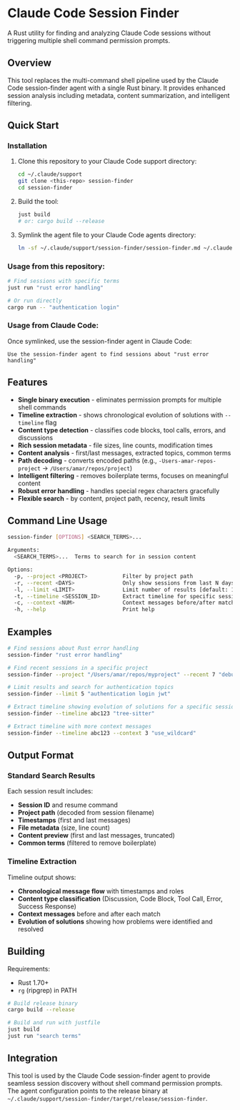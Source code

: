 # Claude Code Session Finder

A Rust utility for finding and analyzing Claude Code sessions without triggering multiple shell command permission prompts.

## Overview

This tool replaces the multi-command shell pipeline used by the Claude Code session-finder agent with a single Rust binary. It provides enhanced session analysis including metadata, content summarization, and intelligent filtering.

## Quick Start

### Installation
1. Clone this repository to your Claude Code support directory:
   ```bash
   cd ~/.claude/support
   git clone <this-repo> session-finder
   cd session-finder
   ```

2. Build the tool:
   ```bash
   just build
   # or: cargo build --release
   ```

3. Symlink the agent file to your Claude Code agents directory:
   ```bash
   ln -sf ~/.claude/support/session-finder/session-finder.md ~/.claude/agents/session-finder.md
   ```

### Usage from this repository:
```bash
# Find sessions with specific terms
just run "rust error handling"

# Or run directly
cargo run -- "authentication login"
```

### Usage from Claude Code:
Once symlinked, use the session-finder agent in Claude Code:
```
Use the session-finder agent to find sessions about "rust error handling"
```

## Features

- **Single binary execution** - eliminates permission prompts for multiple shell commands
- **Timeline extraction** - shows chronological evolution of solutions with `--timeline` flag
- **Content type detection** - classifies code blocks, tool calls, errors, and discussions
- **Rich session metadata** - file sizes, line counts, modification times  
- **Content analysis** - first/last messages, extracted topics, common terms
- **Path decoding** - converts encoded paths (e.g., `-Users-amar-repos-project` → `/Users/amar/repos/project`)
- **Intelligent filtering** - removes boilerplate terms, focuses on meaningful content
- **Robust error handling** - handles special regex characters gracefully
- **Flexible search** - by content, project path, recency, result limits

## Command Line Usage

```bash
session-finder [OPTIONS] <SEARCH_TERMS>...

Arguments:
  <SEARCH_TERMS>...  Terms to search for in session content

Options:
  -p, --project <PROJECT>           Filter by project path
  -r, --recent <DAYS>               Only show sessions from last N days
  -l, --limit <LIMIT>               Limit number of results [default: 10]
  -t, --timeline <SESSION_ID>       Extract timeline for specific session
  -c, --context <NUM>               Context messages before/after matches [default: 2]
  -h, --help                        Print help
```

## Examples

```bash
# Find sessions about Rust error handling
session-finder "rust error handling"

# Find recent sessions in a specific project
session-finder --project "/Users/amar/repos/myproject" --recent 7 "debugging"

# Limit results and search for authentication topics
session-finder --limit 5 "authentication login jwt"

# Extract timeline showing evolution of solutions for a specific session
session-finder --timeline abc123 "tree-sitter"

# Extract timeline with more context messages
session-finder --timeline abc123 --context 3 "use_wildcard"
```

## Output Format

### Standard Search Results
Each session result includes:
- **Session ID** and resume command
- **Project path** (decoded from session filename)
- **Timestamps** (first and last messages)
- **File metadata** (size, line count)
- **Content preview** (first and last messages, truncated)
- **Common terms** (filtered to remove boilerplate)

### Timeline Extraction
Timeline output shows:
- **Chronological message flow** with timestamps and roles
- **Content type classification** (Discussion, Code Block, Tool Call, Error, Success Response)
- **Context messages** before and after each match
- **Evolution of solutions** showing how problems were identified and resolved

## Building

Requirements:
- Rust 1.70+
- `rg` (ripgrep) in PATH

```bash
# Build release binary
cargo build --release

# Build and run with justfile
just build
just run "search terms"
```

## Integration

This tool is used by the Claude Code session-finder agent to provide seamless session discovery without shell command permission prompts. The agent configuration points to the release binary at `~/.claude/support/session-finder/target/release/session-finder`.
